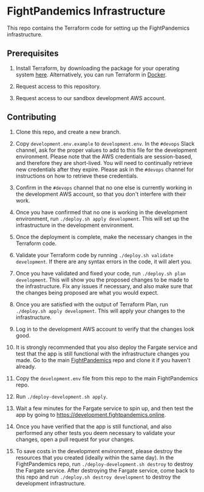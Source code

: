 # FightPandemics Infrastructure

This repo contains the Terraform code for setting up the FightPandemics infrastructure.

## Prerequisites

1. Install Terraform, by downloading the package for your operating system [here](https://www.terraform.io/downloads.html). Alternatively, you can run Terraform in [Docker](https://hub.docker.com/r/hashicorp/terraform).

1. Request access to this repository.

1. Request access to our sandbox development AWS account.


## Contributing

1. Clone this repo, and create a new branch.

1. Copy `development.env.example` to `development.env`. In the `#devops` Slack channel, ask for the proper values to add to this file for the development environment. Please note that the AWS credentials are session-based, and therefore they are short-lived. You will need to continually retrieve new credentials after they expire. Please ask in the `#devops` channel for instructions on how to retrieve these credentials.

1. Confirm in the `#devops` channel that no one else is currently working in the development AWS account, so that you don't interfere with their work.

1. Once you have confirmed that no one is working in the development environment, run `./deploy.sh apply development`. This will set up the infrastructure in the development environment.

1. Once the deployment is complete, make the necessary changes in the Terraform code.

1. Validate your Terraform code by running `./deploy.sh validate development`. If there are any syntax errors in the code, it will alert you.

1. Once you have validated and fixed your code, run `./deploy.sh plan development`. This will show you the proposed changes to be made to the infrastructure. Fix any issues if necessary, and also make sure that the changes being proposed are what you would expect.

1. Once you are satisfied with the output of Terraform Plan, run `./deploy.sh apply development`. This will apply your changes to the infrastructure.

1. Log in to the development AWS account to verify that the changes look good.

1. It is strongly recommended that you also deploy the Fargate service and test that the app is still functional with the infrastructure changes you made. Go to the main [FightPandemics](https://github.com/FightPandemics/FightPandemics) repo and clone it if you haven't already.

1. Copy the `development.env` file from this repo to the main FightPandemics repo.

1. Run `./deploy-development.sh apply`.

1. Wait a few minutes for the Fargate service to spin up, and then test the app by going to https://development.fightpandemics.online.

1. Once you have verified that the app is still functional, and also performed any other tests you deem necessary to validate your changes, open a pull request for your changes.

1. To save costs in the development environment, please destroy the resources that you created (ideally within the same day). In the FightPandemics repo, run `./deploy-development.sh destroy` to destroy the Fargate service. After destroying the Fargate service, come back to this repo and run `./deploy.sh destroy development` to destroy the development infrastructure.

